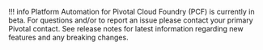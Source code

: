 !!! info
    Platform Automation for Pivotal Cloud Foundry (PCF)
    is currently in beta. For questions and/or to report an issue please contact your primary Pivotal contact. 
    See release notes for latest information regarding new features and any breaking changes.
